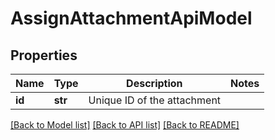 # AssignAttachmentApiModel


## Properties
Name | Type | Description | Notes
------------ | ------------- | ------------- | -------------
**id** | **str** | Unique ID of the attachment | 

[[Back to Model list]](../README.md#documentation-for-models) [[Back to API list]](../README.md#documentation-for-api-endpoints) [[Back to README]](../README.md)


